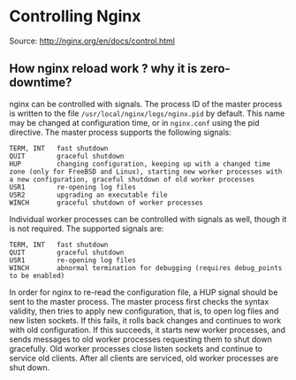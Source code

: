 # Controlling Nginx

Source: <http://nginx.org/en/docs/control.html>

## How nginx reload work ? why it is zero-downtime?

nginx can be controlled with signals. The process ID of the master process is written to the file `/usr/local/nginx/logs/nginx.pid` by default. This name may be changed at configuration time, or in `nginx.conf` using the pid directive. The master process supports the following signals:

```text
TERM, INT	fast shutdown
QUIT	    graceful shutdown
HUP	        changing configuration, keeping up with a changed time zone (only for FreeBSD and Linux), starting new worker processes with a new configuration, graceful shutdown of old worker processes
USR1	    re-opening log files
USR2	    upgrading an executable file
WINCH	    graceful shutdown of worker processes
```

Individual worker processes can be controlled with signals as well, though it is not required. The supported signals are:

```text
TERM, INT	fast shutdown
QUIT	    graceful shutdown
USR1	    re-opening log files
WINCH	    abnormal termination for debugging (requires debug_points to be enabled)
```

In order for nginx to re-read the configuration file, a HUP signal should be sent to the master process. The master process first checks the syntax validity, then tries to apply new configuration, that is, to open log files and new listen sockets. If this fails, it rolls back changes and continues to work with old configuration. If this succeeds, it starts new worker processes, and sends messages to old worker processes requesting them to shut down gracefully. Old worker processes close listen sockets and continue to service old clients. After all clients are serviced, old worker processes are shut down.
